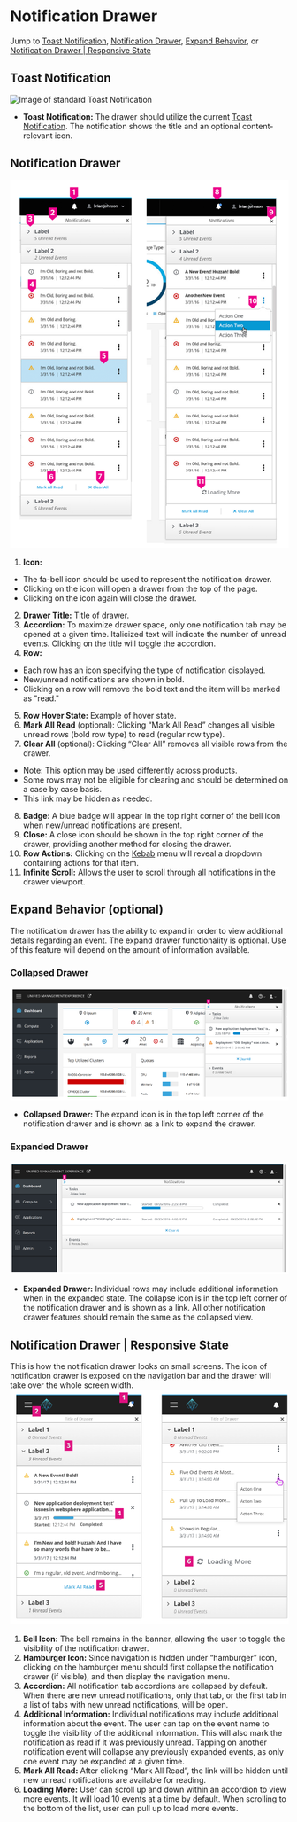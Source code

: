 # Notification Drawer
Jump to [Toast Notification](#toast-notification), [Notification Drawer](#notification-drawer), [Expand Behavior](#expand-behavior-|-optional), or [Notification Drawer | Responsive State](#notification-drawer-|-responsive-state)

## Toast Notification
![Image of standard Toast Notification](img/toast.png)

- **Toast Notification:** The drawer should utilize the current [Toast Notification](https://www.patternfly.org/pattern-library/communication/toast-notifications/#/api). The notification shows the title and an optional content-relevant icon.

## Notification Drawer
![Image of standard Notification Drawer](img/PF-ND-01.png)

1. **Icon:**
  - The fa-bell icon should be used to represent the notification drawer.
  - Clicking on the icon will open a drawer from the top of the page.
  - Clicking on the icon again will close the drawer.
2. **Drawer Title:** Title of drawer.
3. **Accordion:** To maximize drawer space, only one notification tab may be opened at a given time. Italicized text will indicate the number of unread events. Clicking on the title will toggle the accordion.
4. **Row:**
  - Each row has an icon specifying the type of notification displayed.
  - New/unread notifications are shown in bold.
  - Clicking on a row will remove the bold text and the item will be marked as "read."
5. **Row Hover State:** Example of hover state.
6. **Mark All Read** (optional): Clicking “Mark All Read” changes all visible unread rows (bold row type) to read (regular row type).
7. **Clear All** (optional): Clicking “Clear All” removes all visible rows from the drawer.
  - Note: This option may be used differently across products.
  - Some rows may not be eligible for clearing and should be determined on a case by case basis.
  - This link may be hidden as needed.
8. **Badge:** A blue badge will appear in the top right corner of the bell icon when new/unread notifications are present.
9. **Close:** A close icon should be shown in the top right corner of the drawer, providing another method for closing the drawer.
10. **Row Actions:** Clicking on the [Kebab](https://www.patternfly.org/pattern-library/widgets/#kebabs) menu will reveal a dropdown containing actions for that item.
11. **Infinite Scroll:** Allows the user to scroll through all notifications in the drawer viewport.

## Expand Behavior (optional)
The notification drawer has the ability to expand in order to view additional details regarding an event. The expand drawer functionality is optional. Use of this feature will depend on the amount of information available.

### Collapsed Drawer
![Image of Collapsed Notification Drawer](img/PF-ND-02.png)

- **Collapsed Drawer:** The expand icon is in the top left corner of the notification drawer and is shown as a link to expand the drawer.

### Expanded Drawer
![Image of Expanded Notification Drawer](img/PF-ND-03.png)

- **Expanded Drawer:** Individual rows may include additional information when in the expanded state. The collapse icon is in the top left corner of the notification drawer and is shown as a link. All other notification drawer features should remain the same as the collapsed view.

## Notification Drawer | Responsive State
This is how the notification drawer looks on small screens. The icon of notification drawer is exposed on the navigation bar and the drawer will take over the whole screen width.
![navigation-vertical-notifications-responsive-callout](img/PF-ND-07.png)
1. **Bell Icon:** The bell remains in the banner, allowing the user to toggle the visibility of the notification drawer.
2. **Hamburger Icon:** Since navigation is hidden under “hamburger” icon, clicking on the hamburger menu should first collapse the notification drawer (if visible), and then display the navigation menu.
3. **Accordion:** All notification tab accordions are collapsed by default. When there are new unread notifications, only that tab, or the first tab in a list of tabs with new unread notifications, will be open. 
4. **Additional Information:** Individual notifications may include additional information about the event. The user can tap on the event name to toggle the visibility of the additional information. This will also mark the notification as read if it was previously unread. Tapping on another notification event will collapse any previously expanded events, as only one event may be expanded at a given time.
5. **Mark All Read:** After clicking “Mark All Read”, the link will be hidden until new unread notifications are available for reading.
6. **Loading More:** User can scroll up and down within an accordion to view more events. It will load 10 events at a time by default. When scrolling to the bottom of the list, user can pull up to load more events.
